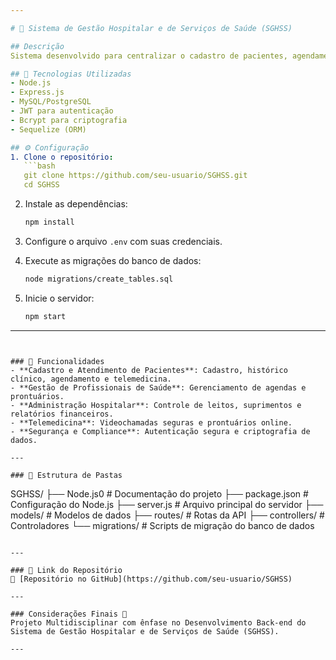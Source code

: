```yaml
---

# 🏥 Sistema de Gestão Hospitalar e de Serviços de Saúde (SGHSS) 

## Descrição
Sistema desenvolvido para centralizar o cadastro de pacientes, agendamento de consultas, telemedicina, gestão de profissionais de saúde e administração hospitalar.

## 🚀 Tecnologias Utilizadas 
- Node.js
- Express.js
- MySQL/PostgreSQL
- JWT para autenticação
- Bcrypt para criptografia
- Sequelize (ORM)

## ⚙️ Configuração 
1. Clone o repositório:
   ```bash
   git clone https://github.com/seu-usuario/SGHSS.git 
   cd SGHSS
   ```

2. Instale as dependências:
   ```bash
   npm install
   ```

3. Configure o arquivo `.env` com suas credenciais.

4. Execute as migrações do banco de dados:
   ```bash
   node migrations/create_tables.sql
   ```

5. Inicie o servidor:
   ```bash
   npm start
   ```

---
```


### 🎯 Funcionalidades 
- **Cadastro e Atendimento de Pacientes**: Cadastro, histórico clínico, agendamento e telemedicina.
- **Gestão de Profissionais de Saúde**: Gerenciamento de agendas e prontuários.
- **Administração Hospitalar**: Controle de leitos, suprimentos e relatórios financeiros.
- **Telemedicina**: Videochamadas seguras e prontuários online.
- **Segurança e Compliance**: Autenticação segura e criptografia de dados.

---

### 📂 Estrutura de Pastas 
```
SGHSS/
├── Node.js0                   # Documentação do projeto
├── package.json                # Configuração do Node.js
├── server.js                   # Arquivo principal do servidor
├── models/                     # Modelos de dados
├── routes/                     # Rotas da API
├── controllers/                # Controladores
└── migrations/                 # Scripts de migração do banco de dados
```

---

### 🔗 Link do Repositório 
🔗 [Repositório no GitHub](https://github.com/seu-usuario/SGHSS)

---

### Considerações Finais 📝
Projeto Multidisciplinar com ênfase no Desenvolvimento Back-end do Sistema de Gestão Hospitalar e de Serviços de Saúde (SGHSS).

---
